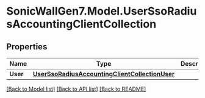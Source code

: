 # SonicWallGen7.Model.UserSsoRadiusAccountingClientCollection

## Properties

Name | Type | Description | Notes
------------ | ------------- | ------------- | -------------
**User** | [**UserSsoRadiusAccountingClientCollectionUser**](UserSsoRadiusAccountingClientCollectionUser.md) |  | [optional] 

[[Back to Model list]](../README.md#documentation-for-models) [[Back to API list]](../README.md#documentation-for-api-endpoints) [[Back to README]](../README.md)

